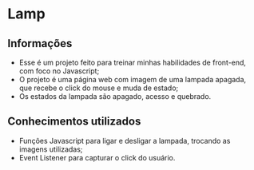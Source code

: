 # Lamp

## Informações 

* Esse é um projeto feito para treinar minhas habilidades de front-end, com foco no Javascript;
* O projeto é uma página web com imagem de uma lampada apagada, que recebe o click do mouse e muda de estado;
* Os estados da lampada são apagado, acesso e quebrado.

## Conhecimentos utilizados 

* Funções Javascript para ligar e desligar a lampada, trocando as imagens utilizadas;
* Event Listener para capturar o click do usuário.
